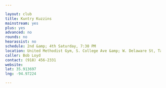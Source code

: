 ```yaml
---

layout: club
title: Kuntry Kuzzins
mainstream: yes
plus: yes
advanced: no
rounds: no
hearassist: no
schedule: 2nd &amp; 4th Saturday, 7:30 PM
location: United Methodist Gym, S. College Ave &amp; W. Delaware St, Tahlequah, OK
caller: Bob Loyd
contact: (918) 456-2331
website: 
lat: 35.913697
lng: -94.97224

---
```


